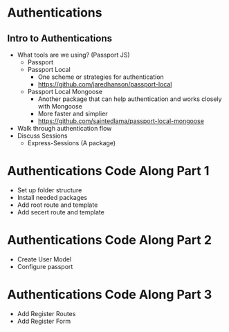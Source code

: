 # Authentications

## Intro to Authentications
* What tools are we using? (Passport JS)
    * Passport
    * Passport Local
        * One scheme or strategies for authentication
        * https://github.com/jaredhanson/passport-local
    * Passport Local Mongoose
        *  Another package that can help authentication and works closely with Mongoose
        *  More faster and simplier
        *  https://github.com/saintedlama/passport-local-mongoose
* Walk through authentication flow
* Discuss Sessions
    * Express-Sessions (A package)

# Authentications Code Along Part 1
* Set up folder structure 
* Install needed packages
* Add root route and template
* Add secert route and template

# Authentications Code Along Part 2
* Create User Model
* Configure passport

# Authentications Code Along Part 3
* Add Register Routes
* Add Register Form


